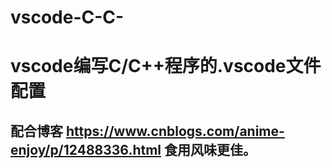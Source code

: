 # vscode-C-C-
# vscode编写C/C++程序的.vscode文件配置
## 配合博客 https://www.cnblogs.com/anime-enjoy/p/12488336.html 食用风味更佳。
